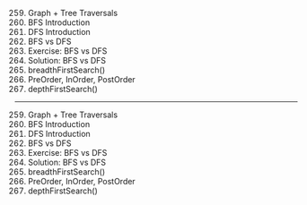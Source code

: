 259. Graph + Tree Traversals
260. BFS Introduction
261. DFS Introduction
262. BFS vs DFS
263. Exercise: BFS vs DFS
264. Solution: BFS vs DFS
265. breadthFirstSearch()
266. PreOrder, InOrder, PostOrder
267. depthFirstSearch()

---

259. Graph + Tree Traversals
260. BFS Introduction
261. DFS Introduction
262. BFS vs DFS
263. Exercise: BFS vs DFS
264. Solution: BFS vs DFS
265. breadthFirstSearch()
266. PreOrder, InOrder, PostOrder
267. depthFirstSearch()

